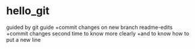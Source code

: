# hello_git
guided by git guide
+commit changes on new branch readme-edits
+commit changes second time to know more clearly 
+and to know how to put a new line
